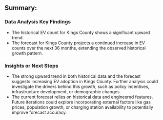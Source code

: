 ## Summary:

### Data Analysis Key Findings

* The historical EV count for Kings County shows a significant upward trend.
* The forecast for Kings County projects a continued increase in EV counts over the next 36 months, extending the observed historical growth pattern.

### Insights or Next Steps

* The strong upward trend in both historical data and the forecast suggests increasing EV adoption in Kings County. Further analysis could investigate the drivers behind this growth, such as policy incentives, infrastructure development, or demographic changes.
* The current forecast relies on historical data and engineered features. Future iterations could explore incorporating external factors like gas prices, population growth, or charging station availability to potentially improve forecast accuracy.
